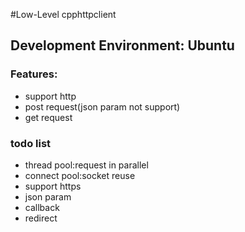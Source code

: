 #Low-Level cpphttpclient

## Development Environment: Ubuntu 

### Features:
* support http
* post request(json param not support) 
* get request



### todo list
* thread pool:request in parallel
* connect pool:socket reuse  
* support https
* json param
* callback
* redirect
